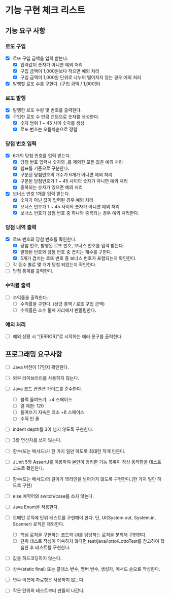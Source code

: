 # 기능 구현 체크 리스트

## 기능 요구 사항

### 로또 구입

- [x] 로또 구입 금액을 입력 받는다.
    - [x] 입력값이 숫자가 아니면 예외 처리
    - [x] 구입 금액이 1,000원보다 작으면 예외 처리
    - [x] 구입 금액이 1,000원 단위로 나누어 떨어지지 않는 경우 예외 처리
- [x] 발행할 로또 수를 구한다. (구입 금액 / 1,000원)

### 로또 발행

- [x] 발행한 로또 수량 및 번호를 출력한다.
- [x] 구입한 로또 수 만큼 랜덤으로 숫자를 생성한다.
    - [x] 숫자 범위 1 ~ 45 사이 숫자를 생성
    - [x] 로또 번호는 오름차순으로 정렬

### 당첨 번호 입력

- [x] 6개의 당첨 번호를 입력 받는다.
    - [x] 당첨 번호 입력시 숫자와 ,를 제외한 모든 값은 예외 처리
    - [x] 쉼표를 기준으로 구분한다.
    - [x] 구분된 당첨번호의 개수가 6개가 아니면 예외 처리
    - [x] 구분된 당첨번호가 1 ~ 45 사이의 숫자가 아니면 예외 처리
    - [x] 중복되는 숫자가 있으면 예외 처리
- [x] 보너스 번호 1개를 입력 받는다.
    - [x] 숫자가 아닌 값이 입력된 경우 예외 처리
    - [x] 보너스 번호가 1 ~ 45 사이의 숫자가 아니면 예외 처리
    - [x] 보너스 번호가 당첨 번호 중 하나와 중복되는 경우 예외 처리한다.

### 당첨 내역 출력

- [x] 로또 번호와 당첨 번호를 확인한다.
    - [x] 당첨 번호, 발행된 로또 번호, 보너스 번호를 입력 받는다.
    - [x] 발행된 번호와 당첨 번호 중 겹치는 개수를 구한다.
    - [x] 5개가 겹치는 로또 번호 중 보너스 번호가 포함되는지 확인한다.
- [ ] 각 등수 별로 몇 개가 당첨 되었는지 확인한다.
- [ ] 당첨 통계를 출력한다.

### 수익률 출력

- [ ] 수익률을 출력한다.
    - [ ] 수익률을 구한다. (상금 총액 / 로또 구입 금액)
    - [ ] 수익률은 소수 둘째 자리에서 반올림한다.

### 예외 처리

- [ ] 예외 상황 시 "[ERROR]"로 시작하는 에러 문구를 출력한다.

## 프로그래밍 요구사항

- [ ] Java 버전이 17인지 확인한다.
- [ ] 외부 라이브러리를 사용하지 않는다.
- [ ] Java 코드 컨벤션 가이드를 준수한다.
    - [ ] 블럭 들여쓰기: +4 스페이스
    - [ ] 열 제한: 120
    - [ ] 들여쓰기 지속은 최소 +8 스페이스
    - [ ] 수직 빈 줄
- [ ] indent depth를 3이 넘지 않도록 구현한다.
- [ ] 3항 연산자를 쓰지 않는다.
- [ ] 함수(또는 메서드)가 한 가지 일만 하도록 최대한 작게 만든다.
- [ ] JUnit 5와 AssertJ를 이용하여 본인이 정리한 기능 목록이 정상 동작함을 테스트 코드로 확인한다.

- [ ] 함수(또는 메서드)의 길이가 15라인을 넘어가지 않도록 구현한다.(한 가지 일만 하도록 구현)
- [ ] else 예약어와 switch/case를 쓰지 않는다.
- [ ] Java Enum을 적용한다.
- [ ] 도메인 로직에 단위 테스트를 구현해야 한다. 단, UI(System.out, System.in, Scanner) 로직은 제외한다.
    - [ ] 핵심 로직을 구현하는 코드와 UI를 담당하는 로직을 분리해 구현한다.
    - [ ] 단위 테스트 작성이 익숙하지 않다면 test/java/lotto/LottoTest를 참고하여 학습한 후 테스트를 구현한다.

- [ ] 값을 하드코딩하지 않는다.
- [ ] 상수(static final) 또는 클래스 변수, 멤버 변수, 생성자, 메서드 순으로 작성한다.
- [ ] 변수 이름에 자료형은 사용하지 않는다.
- [ ] 작은 단위의 테스트부터 만들어 나간다.